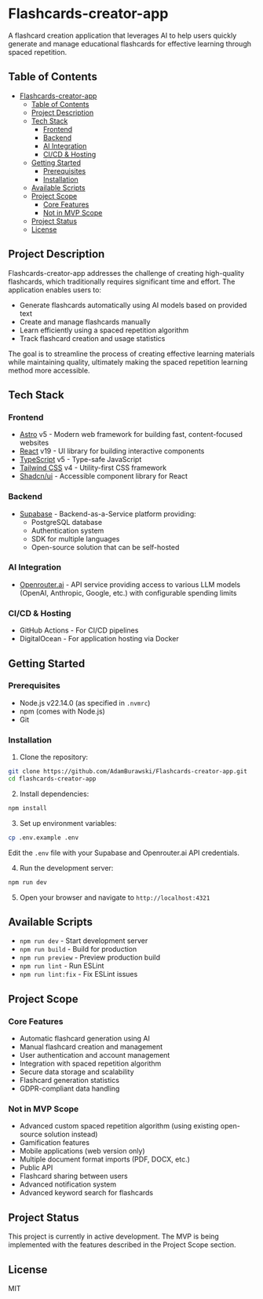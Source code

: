 # Flashcards-creator-app

A flashcard creation application that leverages AI to help users quickly generate and manage educational flashcards for effective learning through spaced repetition.

## Table of Contents

- [Flashcards-creator-app](#flashcards-creator-app)
  - [Table of Contents](#table-of-contents)
  - [Project Description](#project-description)
  - [Tech Stack](#tech-stack)
    - [Frontend](#frontend)
    - [Backend](#backend)
    - [AI Integration](#ai-integration)
    - [CI/CD \& Hosting](#cicd--hosting)
  - [Getting Started](#getting-started)
    - [Prerequisites](#prerequisites)
    - [Installation](#installation)
  - [Available Scripts](#available-scripts)
  - [Project Scope](#project-scope)
    - [Core Features](#core-features)
    - [Not in MVP Scope](#not-in-mvp-scope)
  - [Project Status](#project-status)
  - [License](#license)

## Project Description

Flashcards-creator-app addresses the challenge of creating high-quality flashcards, which traditionally requires significant time and effort. The application enables users to:

- Generate flashcards automatically using AI models based on provided text
- Create and manage flashcards manually
- Learn efficiently using a spaced repetition algorithm
- Track flashcard creation and usage statistics

The goal is to streamline the process of creating effective learning materials while maintaining quality, ultimately making the spaced repetition learning method more accessible.

## Tech Stack

### Frontend

- [Astro](https://astro.build/) v5 - Modern web framework for building fast, content-focused websites
- [React](https://react.dev/) v19 - UI library for building interactive components
- [TypeScript](https://www.typescriptlang.org/) v5 - Type-safe JavaScript
- [Tailwind CSS](https://tailwindcss.com/) v4 - Utility-first CSS framework
- [Shadcn/ui](https://ui.shadcn.com/) - Accessible component library for React

### Backend

- [Supabase](https://supabase.com/) - Backend-as-a-Service platform providing:
  - PostgreSQL database
  - Authentication system
  - SDK for multiple languages
  - Open-source solution that can be self-hosted

### AI Integration

- [Openrouter.ai](https://openrouter.ai/) - API service providing access to various LLM models (OpenAI, Anthropic, Google, etc.) with configurable spending limits

### CI/CD & Hosting

- GitHub Actions - For CI/CD pipelines
- DigitalOcean - For application hosting via Docker

## Getting Started

### Prerequisites

- Node.js v22.14.0 (as specified in `.nvmrc`)
- npm (comes with Node.js)
- Git

### Installation

1. Clone the repository:

```bash
git clone https://github.com/AdamBurawski/Flashcards-creator-app.git
cd flashcards-creator-app
```

2. Install dependencies:

```bash
npm install
```

3. Set up environment variables:

```bash
cp .env.example .env
```

Edit the `.env` file with your Supabase and Openrouter.ai API credentials.

4. Run the development server:

```bash
npm run dev
```

5. Open your browser and navigate to `http://localhost:4321`

## Available Scripts

- `npm run dev` - Start development server
- `npm run build` - Build for production
- `npm run preview` - Preview production build
- `npm run lint` - Run ESLint
- `npm run lint:fix` - Fix ESLint issues

## Project Scope

### Core Features

- Automatic flashcard generation using AI
- Manual flashcard creation and management
- User authentication and account management
- Integration with spaced repetition algorithm
- Secure data storage and scalability
- Flashcard generation statistics
- GDPR-compliant data handling

### Not in MVP Scope

- Advanced custom spaced repetition algorithm (using existing open-source solution instead)
- Gamification features
- Mobile applications (web version only)
- Multiple document format imports (PDF, DOCX, etc.)
- Public API
- Flashcard sharing between users
- Advanced notification system
- Advanced keyword search for flashcards

## Project Status

This project is currently in active development. The MVP is being implemented with the features described in the Project Scope section.

## License

MIT
